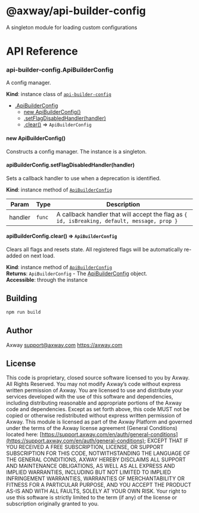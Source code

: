 # @axway/api-builder-config

A singleton module for loading custom configurations

# API Reference

<a name="module_api-builder-config+ApiBuilderConfig"></a>

### api-builder-config.ApiBuilderConfig
A config manager.

**Kind**: instance class of [<code>api-builder-config</code>](#module_api-builder-config)  

* [.ApiBuilderConfig](#module_api-builder-config+ApiBuilderConfig)
    * [new ApiBuilderConfig()](#new_module_api-builder-config+ApiBuilderConfig_new)
    * [.setFlagDisabledHandler(handler)](#module_api-builder-config+ApiBuilderConfig+setFlagDisabledHandler)
    * [.clear()](#module_api-builder-config+ApiBuilderConfig+clear) ⇒ <code>ApiBuilderConfig</code>

<a name="new_module_api-builder-config+ApiBuilderConfig_new"></a>

#### new ApiBuilderConfig()
Constructs a config manager.  The instance is a singleton.

<a name="module_api-builder-config+ApiBuilderConfig+setFlagDisabledHandler"></a>

#### apiBuilderConfig.setFlagDisabledHandler(handler)
Sets a callback handler to use when a deprecation is identified.

**Kind**: instance method of [<code>ApiBuilderConfig</code>](#module_api-builder-config+ApiBuilderConfig)  

| Param | Type | Description |
| --- | --- | --- |
| handler | <code>func</code> | A callback handler that will accept the flag as `{ id, isBreaking, default, message, prop }` |

<a name="module_api-builder-config+ApiBuilderConfig+clear"></a>

#### apiBuilderConfig.clear() ⇒ <code>ApiBuilderConfig</code>
Clears all flags and resets state.  All registered flags will be
automatically re-added on next load.

**Kind**: instance method of [<code>ApiBuilderConfig</code>](#module_api-builder-config+ApiBuilderConfig)  
**Returns**: <code>ApiBuilderConfig</code> - The [ApiBuilderConfig](ApiBuilderConfig) object.  
**Accessible**: through the instance  

## Building

```bash
npm run build
```

## Author

Axway <support@axway.com> https://axway.com

## License

This code is proprietary, closed source software licensed to you by Axway. All Rights Reserved. You may not modify Axway’s code without express written permission of Axway. You are licensed to use and distribute your services developed with the use of this software and dependencies, including distributing reasonable and appropriate portions of the Axway code and dependencies. Except as set forth above, this code MUST not be copied or otherwise redistributed without express written permission of Axway. This module is licensed as part of the Axway Platform and governed under the terms of the Axway license agreement (General Conditions) located here: [https://support.axway.com/en/auth/general-conditions](https://support.axway.com/en/auth/general-conditions); EXCEPT THAT IF YOU RECEIVED A FREE SUBSCRIPTION, LICENSE, OR SUPPORT SUBSCRIPTION FOR THIS CODE, NOTWITHSTANDING THE LANGUAGE OF THE GENERAL CONDITIONS, AXWAY HEREBY DISCLAIMS ALL SUPPORT AND MAINTENANCE OBLIGATIONS, AS WELL AS ALL EXPRESS AND IMPLIED WARRANTIES, INCLUDING BUT NOT LIMITED TO IMPLIED INFRINGEMENT WARRANTIES, WARRANTIES OF MERCHANTABILITY OR FITNESS FOR A PARTICULAR PURPOSE, AND YOU ACCEPT THE PRODUCT AS-IS AND WITH ALL FAULTS, SOLELY AT YOUR OWN RISK. Your right to use this software is strictly limited to the term (if any) of the license or subscription originally granted to you.
